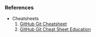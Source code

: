 ### References

-   Cheatsheets
    1. [GitHub Git Cheatsheet](https://d3c33hcgiwev3.cloudfront.net/SspDywPOSySKQ8sDzrskYA_e4f25a0bc3f44a89a282db515ce821e1_github-git-cheat-sheet.pdf?Expires=1722384000&Signature=YIr8Q7zYCpzMz6OgB3iYIoKYB5KLHtvWjgkihpT2fOPLX1JtL3xRoEwp5PHfiq5YRgEHq60kb-0LJQW~GXPyf-GatgOpRiy9xOWKdqfCeQ74VKNch5bL6U-Y2nwOkylu5ueiOVIwhiOsO89jpusPmowyqiDgMw5mqJJ2gcMAokI_&Key-Pair-Id=APKAJLTNE6QMUY6HBC5A)
    2. [GitHub Git Cheat Sheet Education](https://education.github.com/git-cheat-sheet-education.pdf)
